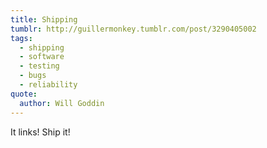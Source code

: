 ```yaml
---
title: Shipping
tumblr: http://guillermonkey.tumblr.com/post/3290405002
tags:
  - shipping
  - software
  - testing
  - bugs
  - reliability
quote:
  author: Will Goddin
---
```


It links! Ship it!
